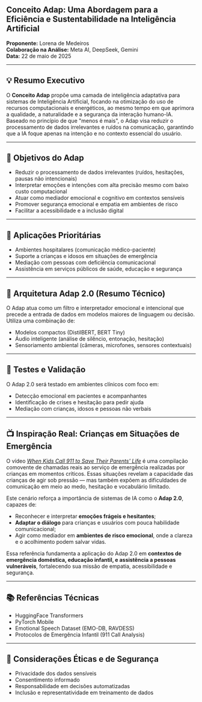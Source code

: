 ## Conceito Adap: Uma Abordagem para a Eficiência e Sustentabilidade na Inteligência Artificial

**Proponente:** Lorena de Medeiros  
**Colaboração na Análise:** Meta AI, DeepSeek, Gemini  
**Data:** 22 de maio de 2025

---

## 💡 Resumo Executivo

O **Conceito Adap** propõe uma camada de inteligência adaptativa para sistemas de Inteligência Artificial, focando na otimização do uso de recursos computacionais e energéticos, ao mesmo tempo em que aprimora a qualidade, a naturalidade e a segurança da interação humano-IA. Baseado no princípio de que "menos é mais", o Adap visa reduzir o processamento de dados irrelevantes e ruídos na comunicação, garantindo que a IA foque apenas na intenção e no contexto essencial do usuário.

---

## 🎯 Objetivos do Adap

- Reduzir o processamento de dados irrelevantes (ruídos, hesitações, pausas não intencionais)
- Interpretar emoções e intenções com alta precisão mesmo com baixo custo computacional
- Atuar como mediador emocional e cognitivo em contextos sensíveis
- Promover segurança emocional e empatia em ambientes de risco
- Facilitar a acessibilidade e a inclusão digital

---

## 📌 Aplicações Prioritárias

- Ambientes hospitalares (comunicação médico-paciente)
- Suporte a crianças e idosos em situações de emergência
- Mediação com pessoas com deficiência comunicacional
- Assistência em serviços públicos de saúde, educação e segurança

---

## 🧠 Arquitetura Adap 2.0 (Resumo Técnico)

O Adap atua como um filtro e interpretador emocional e intencional que precede a entrada de dados em modelos maiores de linguagem ou decisão. Utiliza uma combinação de:

- Modelos compactos (DistilBERT, BERT Tiny)
- Áudio inteligente (análise de silêncio, entonação, hesitação)
- Sensoriamento ambiental (câmeras, microfones, sensores contextuais)

---

## 🧪 Testes e Validação

O Adap 2.0 será testado em ambientes clínicos com foco em:
- Detecção emocional em pacientes e acompanhantes
- Identificação de crises e hesitação para pedir ajuda
- Mediação com crianças, idosos e pessoas não verbais

---

## 📺 Inspiração Real: Crianças em Situações de Emergência

O vídeo [*When Kids Call 911 to Save Their Parents' Life*](https://www.youtube.com/watch?v=Tuu0TgbuiZs) é uma compilação comovente de chamadas reais ao serviço de emergência realizadas por crianças em momentos críticos. Essas situações revelam a capacidade das crianças de agir sob pressão — mas também expõem as dificuldades de comunicação em meio ao medo, hesitação e vocabulário limitado.

Este cenário reforça a importância de sistemas de IA como o **Adap 2.0**, capazes de:
- Reconhecer e interpretar **emoções frágeis e hesitantes**;
- **Adaptar o diálogo** para crianças e usuários com pouca habilidade comunicacional;
- Agir como mediador em **ambientes de risco emocional**, onde a clareza e o acolhimento podem salvar vidas.

Essa referência fundamenta a aplicação do Adap 2.0 em **contextos de emergência doméstica, educação infantil, e assistência a pessoas vulneráveis**, fortalecendo sua missão de empatia, acessibilidade e segurança.

---

## 📚 Referências Técnicas

- HuggingFace Transformers
- PyTorch Mobile
- Emotional Speech Dataset (EMO-DB, RAVDESS)
- Protocolos de Emergência Infantil (911 Call Analysis)

---

## 🔐 Considerações Éticas e de Segurança

- Privacidade dos dados sensíveis
- Consentimento informado
- Responsabilidade em decisões automatizadas
- Inclusão e representatividade em treinamento de dados
